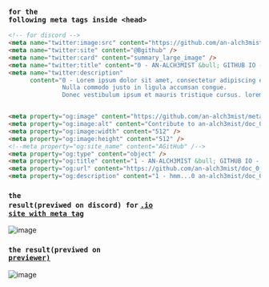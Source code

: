 
### <code>for the following meta tags inside &lt;head&gt; </code>
```html
<!-- for discord -->
<meta name="twitter:image:src" content="https://github.com/an-alch3mist/meta_2_10/blob/main/fragrantbelovedgrosbeak.gif?raw=true" />
<meta name="twitter:site" content="@Bgithub" />
<meta name="twitter:card" content="summary_large_image" />
<meta name="twitter:title" content="0 - AN-ALCH3MIST &bull; GITHUB IO - DOC.IO" />
<meta name="twitter:description" 
      content="0 - Lorem ipsum dolor sit amet, consectetur adipiscing elit.
               Nulla commodo justo in ligula accumsan congue.
               Donec vestibulum ipsum et mauris tristique cursus. lorem ipsum dolor emit. " />


<meta property="og:image" content="https://github.com/an-alch3mist/meta_2_10/blob/main/fragrantbelovedgrosbeak.gif?raw=true" />
<meta property="og:image:alt" content="Contribute to an-alch3mist/doc_0_0 development by creating an account on GitHub._" />
<meta property="og:image:width" content="512" />
<meta property="og:image:height" content="512" />
<!--meta property="og:site_name" content="AGitHub" /-->
<meta property="og:type" content="object" />
<meta property="og:title" content="1 - AN-ALCH3MIST &bull; GITHUB IO - DOC.IO" />
<meta property="og:url" content="https://github.com/an-alch3mist/doc_0_0" />
<meta property="og:description" content="1 - hmm...0 an-alch3mist/doc_0_0 development by creating an account on GitHub._ lorem ipsum dolor emit. " />
```

### <code>the result(previwed on discord) for</code> <a href="https://an-alch3mist.github.io/meta_2_11/" target = "blank"><code>.io site with meta tag</code></a>
![image](https://github.com/user-attachments/assets/15eeaec9-05eb-46f6-af72-f141258e9b89)


### <code>the result(previwed on <a href="https://metatags.io/?url=https%3A%2F%2Fan-alch3mist.github.io%2Fmeta_2_11%2F">previewer)</a></code>
![image](https://github.com/user-attachments/assets/76926532-ab33-43b6-b186-07292d1c909d)
